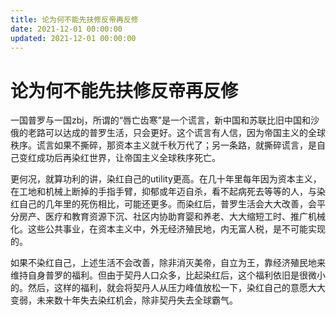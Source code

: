 ```yaml
---
title: 论为何不能先扶修反帝再反修
date: 2021-12-01 00:00:00
updated: 2021-12-01 00:00:00
---
```


# 论为何不能先扶修反帝再反修

一国普罗与一国zbj，所谓的“唇亡齿寒”是一个谎言，新中国和苏联比旧中国和沙俄的老路可以达成的普罗生活，只会更好。这个谎言有人信，因为帝国主义的全球秩序。谎言如果不撕碎，那资本主义就千秋万代了；另一条路，就撕碎谎言，是自己变红成功后再染红世界，让帝国主义全球秩序死亡。

更何况，就算功利的讲，染红自己的utility更高。在几十年里每年因为资本主义，在工地和机械上断掉的手指手臂，抑郁或年迈自杀，看不起病死去等等的人，与染红自己的几年里的死伤相比，可能还更多。而染红后，普罗生活会大大改善，会平分房产、医疗和教育资源下沉、社区内协助育婴和养老、大大缩短工时、推广机械化。这些公共事业，在资本主义中，外无经济殖民地，内无富人税，是不可能实现的。

如果不染红自己，上述生活不会改善，除非消灭美帝，自立为王，靠经济殖民地来维持自身普罗的福利。但由于契丹人口众多，比起染红后，这个福利依旧是很微小的。然后，这样的福利，就会将契丹人从压力峰值放松一下，染红自己的意愿大大变弱，未来数十年失去染红机会，除非契丹失去全球霸气。
